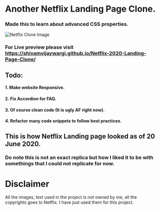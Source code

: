# Another Netflix Landing Page Clone.

### Made this to learn about advanced CSS properties.

![Netflix Clone Image](https://i.imgur.com/wBKfO35.jpg 'Netflix Clone Image')

### For Live preview please visit https://shivamvijaywargi.github.io/Netflix-2020-Landing-Page-Clone/

## Todo:

#### 1. Make website Responsive.

#### 2. Fix Accordion for FAQ.

#### 3. Of course clean code (It is ugly AF right now).

#### 4. Refactor many code snippets to follow best practices.

## This is how Netflix Landing page looked as of 20 June 2020.

### Do note this is not an exact replica but how I liked it to be with somethings that I could not replicate for now.

# Disclaimer

All the images, text used in the project is not owned by me, all the copyrights goes to Netflix. I have just used them for this project.
